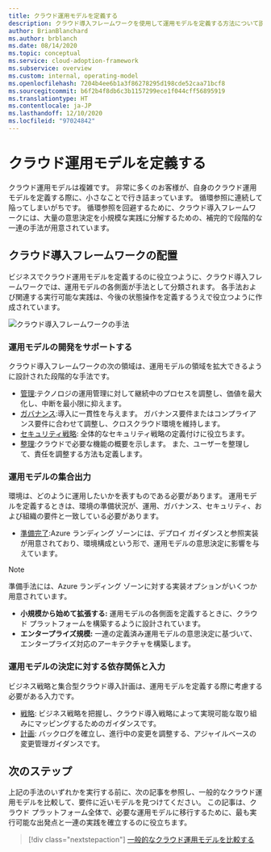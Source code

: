 ```yaml
---
title: クラウド運用モデルを定義する
description: クラウド導入フレームワークを使用して運用モデルを定義する方法について説明します。
author: BrianBlanchard
ms.author: brblanch
ms.date: 08/14/2020
ms.topic: conceptual
ms.service: cloud-adoption-framework
ms.subservice: overview
ms.custom: internal, operating-model
ms.openlocfilehash: 7204b4ee6b1a3f86278295d198cde52caa71bcf8
ms.sourcegitcommit: b6f2b4f8db6c3b1157299ece1f044cff56895919
ms.translationtype: HT
ms.contentlocale: ja-JP
ms.lasthandoff: 12/10/2020
ms.locfileid: "97024842"
---
```

# <a name="define-your-cloud-operating-model"></a>クラウド運用モデルを定義する

クラウド運用モデルは複雑です。 非常に多くのお客様が、自身のクラウド運用モデルを定義する際に、小さなことで行き詰まっています。 循環参照に連続して陥ってしまいがちです。 循環参照を回避するために、クラウド導入フレームワークには、大量の意思決定を小規模な実践に分解するための、補完的で段階的な一連の手法が用意されています。

## <a name="cloud-adoption-framework-alignment"></a>クラウド導入フレームワークの配置

ビジネスでクラウド運用モデルを定義するのに役立つように、クラウド導入フレームワークでは、運用モデルの各側面が手法として分類されます。 各手法および関連する実行可能な実践は、今後の状態操作を定義するうえで役立つように作成されています。

![クラウド導入フレームワークの手法](../_images/CAF-overview-new.png)

### <a name="support-to-develop-your-operating-model"></a>運用モデルの開発をサポートする

クラウド導入フレームワークの次の領域は、運用モデルの領域を拡大できるように設計された段階的な手法です。

- [管理](../manage/index.md):テクノロジの運用管理に対して継続中のプロセスを調整し、価値を最大化し、中断を最小限に抑えます。
- [ガバナンス](../govern/index.md):導入に一貫性を与えます。 ガバナンス要件またはコンプライアンス要件に合わせて調整し、クロスクラウド環境を維持します。
- [セキュリティ戦略](../strategy/define-security-strategy.md): 全体的なセキュリティ戦略の定義付けに役立ちます。
- [整理](../organize/index.md):クラウドで必要な機能の概要を示します。 また、ユーザーを整理して、責任を調整する方法も定義します。

### <a name="collective-output-of-the-operating-model"></a>運用モデルの集合出力

環境は、どのように運用したいかを表すものである必要があります。 運用モデルを定義するときは、環境の準備状況が、運用、ガバナンス、セキュリティ、および組織の要件と一致している必要があります。

- [準備完了](../ready/index.md):Azure ランディング ゾーンには、デプロイ ガイダンスと参照実装が用意されており、環境構成という形で、運用モデルの意思決定に影響を与えています。

> [!NOTE]
> 準備手法には、Azure ランディング ゾーンに対する実装オプションがいくつか用意されています。
>
> - **小規模から始めて拡張する:** 運用モデルの各側面を定義するときに、クラウド プラットフォームを構築するように設計されています。
> - **エンタープライズ規模:** 一連の定義済み運用モデルの意思決定に基づいて、エンタープライズ対応のアーキテクチャを構築します。

### <a name="dependencies-and-inputs-to-operating-model-decisions"></a>運用モデルの決定に対する依存関係と入力

ビジネス戦略と集合型クラウド導入計画は、運用モデルを定義する際に考慮する必要がある入力です。

- [戦略](../strategy/index.md): ビジネス戦略を把握し、クラウド導入戦略によって実現可能な取り組みにマッピングするためのガイダンスです。
- [計画](../plan/index.md): バックログを確立し、進行中の変更を調整する、アジャイルベースの変更管理ガイダンスです。

## <a name="next-steps"></a>次のステップ

上記の手法のいずれかを実行する前に、次の記事を参照し、一般的なクラウド運用モデルを比較して、要件に近いモデルを見つけてください。 この記事は、クラウド プラットフォーム全体で、必要な運用モデルに移行するために、最も実行可能な出発点と一連の実践を確立するのに役立ちます。

> [!div class="nextstepaction"]
> [一般的なクラウド運用モデルを比較する](./compare.md)
